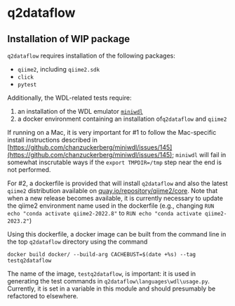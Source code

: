 # q2dataflow

## Installation of WIP package

`q2dataflow` requires installation of the following packages:

* `qiime2`, including `qiime2.sdk`
* `click`
* `pytest`

Additionally, the WDL-related tests require:

1. an installation of the WDL emulator [`miniwdl`](https://github.com/chanzuckerberg/miniwdl)
2. a docker environment containing an installation of`q2dataflow` and `qiime2`

If running on a Mac, it is very important for #1 to follow the Mac-specific
install instructions described in [https://github.com/chanzuckerberg/miniwdl/issues/145](https://github.com/chanzuckerberg/miniwdl/issues/145); 
`miniwdl` will fail in somewhat inscrutable ways if the `export TMPDIR=/tmp` step near the end is not performed.

For #2, a dockerfile is provided that will install `q2dataflow` and also the latest
`qiime2` distribution available on [quay.io/repository/qiime2/core](https://quay.io/repository/qiime2/core?tab=tags).
Note that when a new release becomes available, it is currently necessary to update the qiime2 environment name used in the 
dockerfile (e.g., changing `RUN echo "conda activate qiime2-2022.8"` to `RUN echo "conda activate qiime2-2023.2"`)

Using this dockerfile, a docker image can be built from the command line in the top `q2dataflow` directory using the command

```docker build docker/ --build-arg CACHEBUST=$(date +%s) --tag testq2dataflow```

The name of the image, `testq2dataflow`, is important: it is used in generating
the test commands in `q2dataflow\languages\wdl\usage.py`.  Currently, it is set
in a variable in this module and should presumably be refactored to elsewhere.
